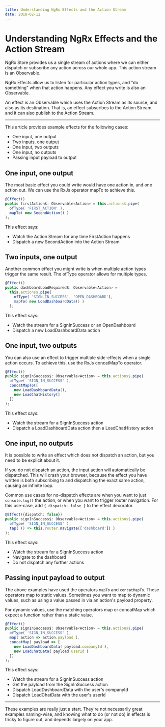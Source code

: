 ```yaml
---
title: Understanding NgRx Effects and the Action Stream
date: 2018-02-12
---
```


# Understanding NgRx Effects and the Action Stream

NgRx Store provides us a single stream of actions where we can either dispatch or subscribe any action across our whole app. This action stream is an Observable.

NgRx Effects allow us to listen for particular action types, and "do something" when that action happens. Any effect you write is also an Observable.

An effect is an Observable which uses the Action Stream as its source, and also as its destination. That is, an effect subscribes to the Action Stream, and it can also publish to the Action Stream.

---

This article provides example effects for the following cases:

- One input, one output
- Two inputs, one output
- One input, two outputs
- One input, no outputs
- Passing input payload to output

## One input, one output

The most basic effect you could write would have one action in, and one action out. We can use the RxJs operator mapTo to achieve this.

```ts
@Effect()
public firstAction$: Observable<Action> = this.actions$.pipe(
  ofType( 'FIRST_ACTION' ),
  mapTo( new SecondAction() )
);
```

This effect says:

- Watch the Action Stream for any time FirstAction happens
- Dispatch a new SecondAction into the Action Stream

## Two inputs, one output

Another common effect you might write is when multiple action types trigger the same result. The ofType operator allows for multiple types.

```ts
@Effect()
public dashboardLoadRequired$: Observable<Action> =
  this.actions$.pipe(
    ofType( 'SIGN_IN_SUCCESS', 'OPEN_DASHBOARD'),
    mapTo( new LoadDashboardData() )
  );
```

This effect says:

- Watch the stream for a SignInSuccess or an OpenDashboard
- Dispatch a new LoadDashboardData action

## One input, two outputs

You can also use an effect to trigger multiple side-effects when a single action occurs. To achieve this, use the RxJs concatMapTo operator.

```ts
@Effect()
public signInSuccess$: Observable<Action> = this.actions$.pipe(
  ofType( 'SIGN_IN_SUCCESS' ),
  concatMapTo([
    new LoadDashboardData(),
    new LoadChatHistory()
  ])
);
```

This effect says:

- Watch the stream for a SignInSuccess action
- Dispatch a LoadDashboardData action then a LoadChatHistory action

## One input, no outputs

It is possible to write an effect which does not dispatch an action, but you need to be explicit about it.

If you do not dispatch an action, the input action will automatically be dispatched. This will crash your browser, because the effect you have written is both subscribing to and dispatching the exact same action, causing an infinite loop.

Common use cases for no-dispatch effects are when you want to just `console.log()` the action, or when you want to trigger router navigation.
For this use-case, add `{ dispatch: false }` to the effect decorator.

```ts
@Effect({dispatch: false})
public signInSuccess$: Observable<Action> = this.actions$.pipe(
  ofType( 'SIGN_IN_SUCCESS' ),
  tap( () => this.router.navigate(['dashboard']) )
);
```

This effect says:

- Watch the stream for a SignInSuccess action
- Navigate to the dashboard
- Do not dispatch any further actions

## Passing input payload to output

The above examples have used the operators `mapTo` and `concatMapTo`. These operators map to static values. Sometimes you want to map to dynamic values, such as using a value passed in via an action's payload property.

For dynamic values, use the matching operators map or concatMap which expect a function rather than a static value.

```ts
@Effect()
public signInSuccess$: Observable<Action> = this.actions$.pipe(
  ofType( 'SIGN_IN_SUCCESS' ),
  map( action => action.payload ),
  concatMap( payload => [
    new LoadDashboardData( payload.companyId ),
    new LoadChatData( payload.userId )
  ])
);
```

This effect says:

- Watch the stream for a SignInSuccess action
- Get the payload from the SignInSuccess action
- Dispatch LoadDashboardData with the user's companyId
- Dispatch LoadChatData with the user's userId

---

These examples are really just a start. They're not necessarily great examples naming-wise, and knowing what to do (or not do) in effects is tricky to figure out, and depends largely on your app.
